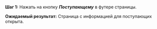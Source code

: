 
**Шаг 1:**
Нажать на кнопку ***Поступающему*** в футере страницы.

**Ожидаемый результат:**
Страница с информацией для поступающих открыта.